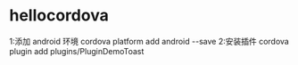 # hellocordova
1:添加 android 环境
cordova platform add android --save
2:安装插件
cordova plugin add plugins/PluginDemoToast

